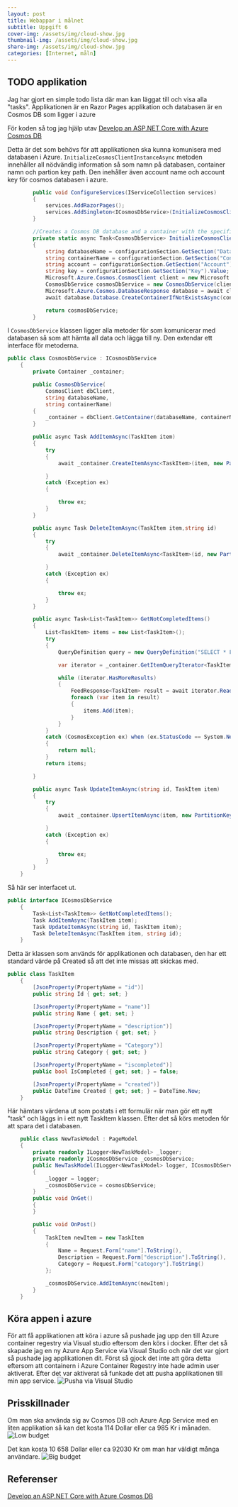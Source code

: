 ```yaml
---
layout: post
title: Webappar i målnet
subtitle: Uppgift 6
cover-img: /assets/img/cloud-show.jpg
thumbnail-img: /assets/img/cloud-show.jpg
share-img: /assets/img/cloud-show.jpg
categories: [Internet, måln]
---
```


## TODO applikation

Jag har gjort en simple todo lista där man kan läggat till och visa alla "tasks". Applikationen är en Razor Pages applikation och databasen är en Cosmos DB som ligger i azure

För koden så tog jag hjälp utav [Develop an ASP.NET Core with Azure Cosmos DB](https://docs.microsoft.com/en-us/azure/cosmos-db/sql/sql-api-dotnet-application#create-a-new-mvc-application)

Detta är det som behövs för att applikationen ska kunna komunisera med databasen i Azure. ```InitializeCosmosClientInstanceAsync``` metoden innehåller all nödvändig information så som namn på  databasen, container namn och partion key path. Den inehåller även account name och account key för cosmos databasen i azure.
```c#
        public void ConfigureServices(IServiceCollection services)
        {
            services.AddRazorPages();
            services.AddSingleton<ICosmosDbService>(InitializeCosmosClientInstanceAsync(Configuration.GetSection("CosmosDb")).GetAwaiter().GetResult());
        }

        //Creates a Cosmos DB database and a container with the specified partition key.
        private static async Task<CosmosDbService> InitializeCosmosClientInstanceAsync(IConfigurationSection configurationSection)
        {
            string databaseName = configurationSection.GetSection("DatabaseName").Value;
            string containerName = configurationSection.GetSection("ContainerName").Value;
            string account = configurationSection.GetSection("Account").Value;
            string key = configurationSection.GetSection("Key").Value;
            Microsoft.Azure.Cosmos.CosmosClient client = new Microsoft.Azure.Cosmos.CosmosClient(account, key);
            CosmosDbService cosmosDbService = new CosmosDbService(client, databaseName, containerName);
            Microsoft.Azure.Cosmos.DatabaseResponse database = await client.CreateDatabaseIfNotExistsAsync(databaseName);
            await database.Database.CreateContainerIfNotExistsAsync(containerName, "/Category");

            return cosmosDbService;
        }
```

I ```CosmosDbService``` klassen ligger alla metoder för som komunicerar med databasen så som att hämta all data och lägga till ny. Den extendar ett interface för metoderna.
```c#
public class CosmosDbService : ICosmosDbService
    {
        private Container _container;

        public CosmosDbService(
            CosmosClient dbClient,
            string databaseName,
            string containerName)
        {
            _container = dbClient.GetContainer(databaseName, containerName);
        }

        public async Task AddItemAsync(TaskItem item)
        {
            try
            {
                await _container.CreateItemAsync<TaskItem>(item, new PartitionKey(item.Category));

            }
            catch (Exception ex)
            {

                throw ex;
            }
        }

        public async Task DeleteItemAsync(TaskItem item,string id)
        {
            try
            {
                await _container.DeleteItemAsync<TaskItem>(id, new PartitionKey(item.Category));

            }
            catch (Exception ex)
            {

                throw ex;
            }
        }

        public async Task<List<TaskItem>> GetNotCompletedItems()
        {
            List<TaskItem> items = new List<TaskItem>();
            try
            {
                QueryDefinition query = new QueryDefinition("SELECT * FROM c WHERE c.IsCompleted = false ORDER BY c.Created ASC");

                var iterator = _container.GetItemQueryIterator<TaskItem>(query);

                while (iterator.HasMoreResults)
                {
                    FeedResponse<TaskItem> result = await iterator.ReadNextAsync();
                    foreach (var item in result)
                    {
                        items.Add(item);
                    }
                }
            }
            catch (CosmosException ex) when (ex.StatusCode == System.Net.HttpStatusCode.NotFound)
            {
                return null;
            }
            return items;

        }

        public async Task UpdateItemAsync(string id, TaskItem item)
        {
            try
            {
                await _container.UpsertItemAsync(item, new PartitionKey(item.Category));

            }
            catch (Exception ex)
            {

                throw ex;
            }
        }
    }
```

Så här ser interfacet ut.
```c#
public interface ICosmosDbService
    {
        Task<List<TaskItem>> GetNotCompletedItems();
        Task AddItemAsync(TaskItem item);
        Task UpdateItemAsync(string id, TaskItem item);
        Task DeleteItemAsync(TaskItem item, string id);
    }
```
Detta är klassen som används för applikationen och databasen, den har ett standard värde på Created så att det inte missas att skickas med.
```c#
public class TaskItem
    {
        [JsonProperty(PropertyName = "id")]
        public string Id { get; set; }

        [JsonProperty(PropertyName = "name")]
        public string Name { get; set; }

        [JsonProperty(PropertyName = "description")]
        public string Description { get; set; }

        [JsonProperty(PropertyName = "Category")]
        public string Category { get; set; }

        [JsonProperty(PropertyName = "iscompleted")]
        public bool IsCompleted { get; set; } = false;

        [JsonProperty(PropertyName = "created")]
        public DateTime Created { get; set; } = DateTime.Now;
    }
```

Här hämtars värdena ut som postats i ett formulär när man gör ett nytt "task" och läggs in i ett nytt TaskItem klassen. Efter det så körs metoden för att spara det i databasen.
```c#
    public class NewTaskModel : PageModel
    {
        private readonly ILogger<NewTaskModel> _logger;
        private readonly ICosmosDbService _cosmosDbService;
        public NewTaskModel(ILogger<NewTaskModel> logger, ICosmosDbService cosmosDbService)
        {
            _logger = logger;
            _cosmosDbService = cosmosDbService;
        }
        public void OnGet()
        {
        }

        public void OnPost()
        {
            TaskItem newItem = new TaskItem
            {
                Name = Request.Form["name"].ToString(),
                Description = Request.Form["description"].ToString(),
                Category = Request.Form["category"].ToString()
            };

            _cosmosDbService.AddItemAsync(newItem);
        }
    }
```

## Köra appen i azure

För att få applikationen att köra i azure så pushade jag upp den till Azure container regestry via Visual studio eftersom den körs i docker. Efter det så skapade jag en ny Azure App Service via Visual Studio och när det var gjort så pushade jag applikationen dit. Först så gjock det inte att göra detta eftersom att containern i Azure Container Regestry inte hade admin user aktiverat. Efter det var aktiverat så funkade det att pusha applikationen till min app service.
![Pusha via Visual Studio]()


## Prisskillnader

Om man ska använda sig av Cosmos DB och Azure App Service med en liten applikation så kan det kosta 114 Dollar eller ca 985 Kr i månaden.
![Low budget]()

Det kan kosta 10 658 Dollar eller ca 92030 Kr om man har väldigt många användare.
![Big budget]()

## Referenser

[Develop an ASP.NET Core with Azure Cosmos DB](https://docs.microsoft.com/en-us/azure/cosmos-db/sql/sql-api-dotnet-application#create-a-new-mvc-application)
